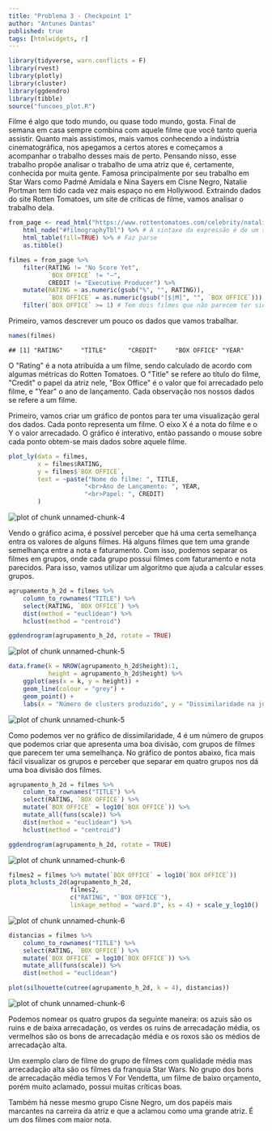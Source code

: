 ```yaml
---
title: "Problema 3 - Checkpoint 1"
author: "Antunes Dantas"
published: true
tags: [htmlwidgets, r]
---
```





```r
library(tidyverse, warn.conflicts = F)
library(rvest)
library(plotly)
library(cluster)
library(ggdendro)
library(tibble)
source("funcoes_plot.R")
```

Filme é algo que todo mundo, ou quase todo mundo, gosta. Final de semana em casa sempre combina com aquele filme que você tanto queria assistir. 
Quanto mais assistimos, mais vamos conhecendo a indústria cinematográfica, nos apegamos a certos atores e começamos a acompanhar o trabalho desses mais de perto. Pensando nisso, esse trabalho propõe analisar o trabalho de uma atriz que é, certamente, conhecida por muita gente.
Famosa principalmente por seu trabalho em Star Wars como Padmé Amidala e Nina Sayers em Cisne Negro, Natalie Portman tem tido cada vez mais espaço no em Hollywood.
Extraindo dados do site Rotten Tomatoes, um site de críticas de filme, vamos analisar o trabalho dela.


```r
from_page <- read_html("https://www.rottentomatoes.com/celebrity/natalie_portman/") %>% 
    html_node("#filmographyTbl") %>% # A sintaxe da expressão é de um seletor à lá JQuery: https://rdrr.io/cran/rvest/man/html_nodes.html 
    html_table(fill=TRUE) %>% # Faz parse
    as.tibble()

filmes = from_page %>% 
    filter(RATING != "No Score Yet", 
           `BOX OFFICE` != "—", 
           CREDIT != "Executive Producer") %>%
    mutate(RATING = as.numeric(gsub("%", "", RATING)), 
           `BOX OFFICE` = as.numeric(gsub("[$|M]", "", `BOX OFFICE`))) %>% 
    filter(`BOX OFFICE` >= 1) # Tem dois filmes que não parecem ter sido lançados no mundo todo
```

Primeiro, vamos descrever um pouco os dados que vamos trabalhar.


```r
names(filmes)
```

```
## [1] "RATING"     "TITLE"      "CREDIT"     "BOX OFFICE" "YEAR"
```

O "Rating" é a nota atribuída a um filme, sendo calculado de acordo com algumas métricas do Rotten Tomatoes. O "Title" se refere ao título do filme, "Credit" o papel da atriz nele, "Box Office" é o valor que foi arrecadado pelo filme, e "Year" o ano de lançamento.
Cada observação nos nossos dados se refere a um filme.

Primeiro, vamos criar um gráfico de pontos para ter uma visualização geral dos dados. Cada ponto representa um filme. O eixo X é a nota do filme e o Y o valor arrecadado.
O gráfico é interativo, então passando o mouse sobre cada ponto obtem-se mais dados sobre aquele filme.


```r
plot_ly(data = filmes,
        x = filmes$RATING,
        y = filmes$`BOX OFFICE`,
        text = ~paste("Nome do filme: ", TITLE,
                     "<br>Ano de Lançamento: ", YEAR,
                     "<br>Papel: ", CREDIT)
        )
```

<img src="/figure/./2017-07-09-Problema3/unnamed-chunk-4-1.png" title="plot of chunk unnamed-chunk-4" alt="plot of chunk unnamed-chunk-4" style="display: block; margin: auto;" />

Vendo o gráfico acima, é possível perceber que há uma certa semelhança entra os valores de alguns filmes. Há alguns filmes que tem uma grande semelhança entre a nota e faturamento.
Com isso, podemos separar os filmes em grupos, onde cada grupo possui filmes com faturamento e nota parecidos.
Para isso, vamos utilizar um algoritmo que ajuda a calcular esses grupos.


```r
agrupamento_h_2d = filmes %>% 
    column_to_rownames("TITLE") %>%
    select(RATING, `BOX OFFICE`) %>%
    dist(method = "euclidean") %>% 
    hclust(method = "centroid")

ggdendrogram(agrupamento_h_2d, rotate = TRUE)
```

<img src="/figure/./2017-07-09-Problema3/unnamed-chunk-5-1.png" title="plot of chunk unnamed-chunk-5" alt="plot of chunk unnamed-chunk-5" style="display: block; margin: auto;" />

```r
data.frame(k = NROW(agrupamento_h_2d$height):1, 
           height = agrupamento_h_2d$height) %>% 
    ggplot(aes(x = k, y = height)) + 
    geom_line(colour = "grey") + 
    geom_point() + 
    labs(x = "Número de clusters produzido", y = "Dissimilaridade na junção")
```

<img src="/figure/./2017-07-09-Problema3/unnamed-chunk-5-2.png" title="plot of chunk unnamed-chunk-5" alt="plot of chunk unnamed-chunk-5" style="display: block; margin: auto;" />

Como podemos ver no gráfico de dissimilaridade, 4 é um número de grupos que podemos criar que apresenta uma boa divisão, com grupos de filmes que parecem ter uma semelhança. No gráfico de pontos abaixo, fica mais fácil visualizar os grupos e perceber que separar em quatro grupos nos dá uma boa divisão dos filmes.


```r
agrupamento_h_2d = filmes %>% 
    column_to_rownames("TITLE") %>%
    select(RATING, `BOX OFFICE`) %>% 
    mutate(`BOX OFFICE` = log10(`BOX OFFICE`)) %>% 
    mutate_all(funs(scale)) %>% 
    dist(method = "euclidean") %>% 
    hclust(method = "centroid")

ggdendrogram(agrupamento_h_2d, rotate = TRUE)
```

<img src="/figure/./2017-07-09-Problema3/unnamed-chunk-6-1.png" title="plot of chunk unnamed-chunk-6" alt="plot of chunk unnamed-chunk-6" style="display: block; margin: auto;" />

```r
filmes2 = filmes %>% mutate(`BOX OFFICE` = log10(`BOX OFFICE`))
plota_hclusts_2d(agrupamento_h_2d, 
                 filmes2, 
                 c("RATING", "`BOX OFFICE`"), 
                 linkage_method = "ward.D", ks = 4) + scale_y_log10()
```

<img src="/figure/./2017-07-09-Problema3/unnamed-chunk-6-2.png" title="plot of chunk unnamed-chunk-6" alt="plot of chunk unnamed-chunk-6" style="display: block; margin: auto;" />

```r
distancias = filmes %>% 
    column_to_rownames("TITLE") %>%
    select(RATING, `BOX OFFICE`) %>% 
    mutate(`BOX OFFICE` = log10(`BOX OFFICE`)) %>% 
    mutate_all(funs(scale)) %>% 
    dist(method = "euclidean")

plot(silhouette(cutree(agrupamento_h_2d, k = 4), distancias))
```

<img src="/figure/./2017-07-09-Problema3/unnamed-chunk-6-3.png" title="plot of chunk unnamed-chunk-6" alt="plot of chunk unnamed-chunk-6" style="display: block; margin: auto;" />

Podemos nomear os quatro grupos da seguinte maneira: os azuis são os ruins e de baixa arrecadação, os verdes os ruins de arrecadação média, os vermelhos são os bons de arrecadação média e os roxos são os médios de arrecadação alta.

Um exemplo claro de filme do grupo de filmes com qualidade média mas arrecadação alta são os filmes da franquia Star Wars. No grupo dos bons de arrecadação média temos V For Vendetta, um filme de baixo orçamento, porém muito aclamado, possui muitas críticas boas.

Também há nesse mesmo grupo Cisne Negro, um dos papéis mais marcantes na carreira da atriz e que a aclamou como uma grande atriz. É um dos filmes com maior nota.
